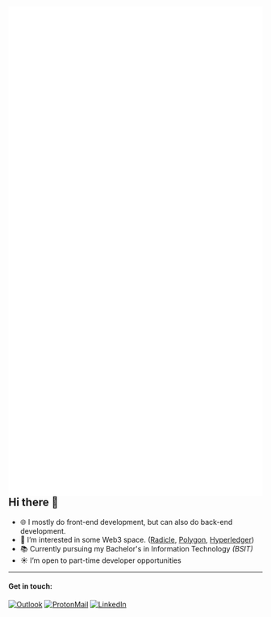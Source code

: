 <img align="right" alt="Jhdcruz's github stats" src="./github-metrics.svg" />

## Hi there :wave:

- 🌐 I mostly do front-end development, but can also do back-end development.
- 🌱 I’m interested in some Web3 space. ([Radicle](https://radicle.xyz), [Polygon](https://polygon.technology), [Hyperledger](https://www.hyperledger.org/))
- 📚 Currently pursuing my Bachelor's in Information Technology _(BSIT)_
- ☀️ I’m open to part-time developer opportunities

<hr />

#### Get in touch:

[![Outlook](https://img.shields.io/badge/-Outlook-0078D4?style=for-the-badge&logo=Microsoft-Outlook&logoColor=white)](mailto:jhdcrux@outlook.com)
[![ProtonMail](https://img.shields.io/badge/-ProtonMail-FFFFFF?style=for-the-badge&logo=ProtonMail&logoColor=blueviolet)](mailto:jhdcrux@protonmail.com)
[![LinkedIn](https://img.shields.io/badge/-LinkedIn-blue?style=for-the-badge&logo=Linkedin&logoColor=white)](https://www.linkedin.com/in/jhdcruz/)
